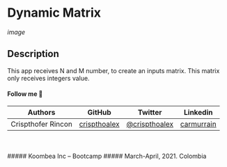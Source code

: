 # **Dynamic Matrix**
_image_
## **Description**
This app receives N and M number, to create an inputs matrix. This matrix only receives integers value.


#### **Follow me** 💬
| **Authors** | **GitHub** | **Twitter** | **Linkedin** |
| :---: | :---: | :---: | :---: |
| Crispthofer Rincon | [crispthoalex](https://github.com/crispthoalex) | [@crispthoalex](https://twitter.com/crispthoalex) | [carmurrain](https://www.linkedin.com/in/carmurrain) |

<br>
<br>
##### Koombea Inc – Bootcamp
##### March-April, 2021. Colombia

